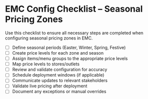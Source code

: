 # EMC Config Checklist – Seasonal Pricing Zones

Use this checklist to ensure all necessary steps are completed when configuring seasonal pricing zones in EMC.

- [ ] Define seasonal periods (Easter, Winter, Spring, Festive)
- [ ] Create price levels for each zone and season
- [ ] Assign items/menu groups to the appropriate price levels
- [ ] Map price levels to stores/outlets
- [ ] Review and validate configuration for accuracy
- [ ] Schedule deployment windows (if applicable)
- [ ] Communicate updates to relevant stakeholders
- [ ] Validate live pricing after deployment
- [ ] Document any exceptions or manual overrides
